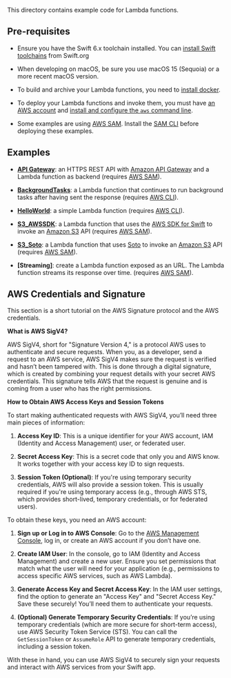 This directory contains example code for Lambda functions.

## Pre-requisites

- Ensure you have the Swift 6.x toolchain installed.  You can [install Swift toolchains](https://www.swift.org/install/macos/) from Swift.org

- When developing on macOS, be sure you use macOS 15 (Sequoia) or a more recent macOS version.

- To build and archive your Lambda functions, you need to [install docker](https://docs.docker.com/desktop/install/mac-install/).

- To deploy your Lambda functions and invoke them, you must have [an AWS account](https://docs.aws.amazon.com/accounts/latest/reference/manage-acct-creating.html) and [install and configure the `aws` command line](https://docs.aws.amazon.com/cli/latest/userguide/getting-started-install.html).

- Some examples are using [AWS SAM](https://aws.amazon.com/serverless/sam/). Install the [SAM CLI](https://docs.aws.amazon.com/serverless-application-model/latest/developerguide/install-sam-cli.html) before deploying these examples.

## Examples 

- **[API Gateway](APIGateway/README.md)**: an HTTPS REST API with [Amazon API Gateway](https://docs.aws.amazon.com/apigateway/latest/developerguide/welcome.html) and a Lambda function as backend (requires [AWS SAM](https://aws.amazon.com/serverless/sam/)).

- **[BackgroundTasks](BackgroundTasks/README.md)**: a Lambda function that continues to run background tasks after having sent the response (requires [AWS CLI](https://docs.aws.amazon.com/cli/latest/userguide/getting-started-install.html)).

- **[HelloWorld](HelloWorld/README.md)**: a simple Lambda function (requires [AWS CLI](https://docs.aws.amazon.com/cli/latest/userguide/getting-started-install.html)).

- **[S3_AWSSDK](S3_AWSSDK/README.md)**: a Lambda function that uses the [AWS SDK for Swift](https://docs.aws.amazon.com/sdk-for-swift/latest/developer-guide/getting-started.html) to invoke an [Amazon S3](https://docs.aws.amazon.com/AmazonS3/latest/userguide/Welcome.html) API (requires [AWS SAM](https://aws.amazon.com/serverless/sam/)).

- **[S3_Soto](S3_Soto/README.md)**: a Lambda function that uses [Soto](https://github.com/soto-project/soto) to invoke an [Amazon S3](https://docs.aws.amazon.com/AmazonS3/latest/userguide/Welcome.html) API (requires [AWS SAM](https://aws.amazon.com/serverless/sam/)).

- **[Streaming]**: create a Lambda function exposed as an URL. The Lambda function streams its response over time. (requires [AWS SAM](https://aws.amazon.com/serverless/sam/)).

## AWS Credentials and Signature

This section is a short tutorial on the AWS Signature protocol and the AWS credentials.

**What is AWS SigV4?**

AWS SigV4, short for "Signature Version 4," is a protocol AWS uses to authenticate and secure requests. When you, as a developer, send a request to an AWS service, AWS SigV4 makes sure the request is verified and hasn’t been tampered with. This is done through a digital signature, which is created by combining your request details with your secret AWS credentials. This signature tells AWS that the request is genuine and is coming from a user who has the right permissions.

**How to Obtain AWS Access Keys and Session Tokens**

To start making authenticated requests with AWS SigV4, you’ll need three main pieces of information:

1. **Access Key ID**: This is a unique identifier for your AWS account, IAM (Identity and Access Management) user, or federated user.

2. **Secret Access Key**: This is a secret code that only you and AWS know. It works together with your access key ID to sign requests.

3. **Session Token (Optional)**: If you're using temporary security credentials, AWS will also provide a session token. This is usually required if you're using temporary access (e.g., through AWS STS, which provides short-lived, temporary credentials, or for federated users).

To obtain these keys, you need an AWS account:

1. **Sign up or Log in to AWS Console**: Go to the [AWS Management Console](https://aws.amazon.com/console/), log in, or create an AWS account if you don’t have one.

2. **Create IAM User**: In the console, go to IAM (Identity and Access Management) and create a new user. Ensure you set permissions that match what the user will need for your application (e.g., permissions to access specific AWS services, such as AWS Lambda).

3. **Generate Access Key and Secret Access Key**: In the IAM user settings, find the option to generate an "Access Key" and "Secret Access Key." Save these securely! You’ll need them to authenticate your requests.

4. **(Optional) Generate Temporary Security Credentials**: If you’re using temporary credentials (which are more secure for short-term access), use AWS Security Token Service (STS). You can call the `GetSessionToken` or `AssumeRole` API to generate temporary credentials, including a session token.

With these in hand, you can use AWS SigV4 to securely sign your requests and interact with AWS services from your Swift app.